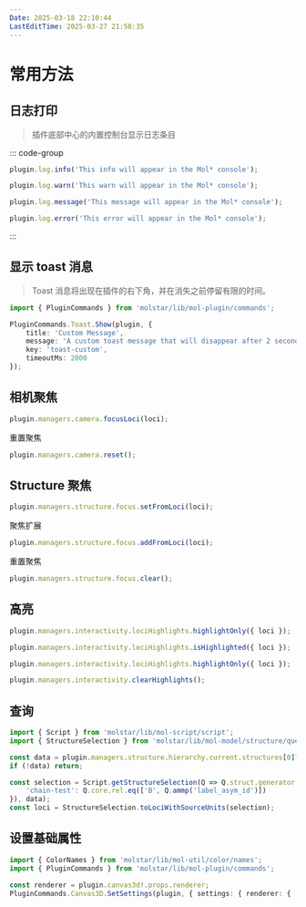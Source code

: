 ```yaml
---
Date: 2025-03-18 22:10:44
LastEditTime: 2025-03-27 21:58:35
---
```

# 常用方法

## 日志打印

> 插件底部中心的内置控制台显示日志条目

::: code-group

```typescript [info]
plugin.log.info('This info will appear in the Mol* console');
```
```typescript [warn]
plugin.log.warn('This warn will appear in the Mol* console');
```

```typescript [message]
plugin.log.message('This message will appear in the Mol* console');
```

```typescript [error]
plugin.log.error('This error will appear in the Mol* console');
```

:::


## 显示 toast 消息

> Toast 消息将出现在插件的右下角，并在消失之前停留有限的时间。

```typescript
import { PluginCommands } from 'molstar/lib/mol-plugin/commands';

PluginCommands.Toast.Show(plugin, {
    title: 'Custom Message',
    message: 'A custom toast message that will disappear after 2 seconds.',
    key: 'toast-custom',
    timeoutMs: 2000
});
```


## 相机聚焦

```typescript
plugin.managers.camera.focusLoci(loci);
```

重置聚焦

```typescript
plugin.managers.camera.reset();
```

## Structure 聚焦

```typescript
plugin.managers.structure.focus.setFromLoci(loci);
```

聚焦扩展

```typescript
plugin.managers.structure.focus.addFromLoci(loci);
```

重置聚焦

```typescript
plugin.managers.structure.focus.clear();
```


## 高亮

```typescript  [interactivity.ts 设置高亮]
plugin.managers.interactivity.lociHighlights.highlightOnly({ loci });
```


```typescript [interactivity.ts 检查是否高亮]
plugin.managers.interactivity.lociHighlights.isHighlighted({ loci });
```

```typescript [interactivity.ts 唯一高亮]
plugin.managers.interactivity.lociHighlights.highlightOnly({ loci });
```


```typescript [interactivity.ts 清除高亮]
plugin.managers.interactivity.clearHighlights();
```


## 查询

```typescript
import { Script } from 'molstar/lib/mol-script/script';
import { StructureSelection } from 'molstar/lib/mol-model/structure/query';

const data = plugin.managers.structure.hierarchy.current.structures[0]?.cell.obj?.data;
if (!data) return;

const selection = Script.getStructureSelection(Q => Q.struct.generator.atomGroups({
    'chain-test': Q.core.rel.eq(['B', Q.ammp('label_asym_id')])
}), data);
const loci = StructureSelection.toLociWithSourceUnits(selection);
```

## 设置基础属性

```typescript
import { ColorNames } from 'molstar/lib/mol-util/color/names';
import { PluginCommands } from 'molstar/lib/mol-plugin/commands';

const renderer = plugin.canvas3d!.props.renderer;
PluginCommands.Canvas3D.SetSettings(plugin, { settings: { renderer: { ...renderer, backgroundColor: ColorNames.red /* or: 0xff0000 as Color */ } } });
```
